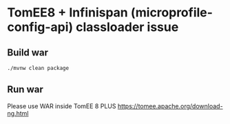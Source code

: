 # TomEE8 + Infinispan (microprofile-config-api) classloader issue

## Build war

```bash
./mvnw clean package
```

## Run war

Please use WAR inside TomEE 8 PLUS https://tomee.apache.org/download-ng.html
